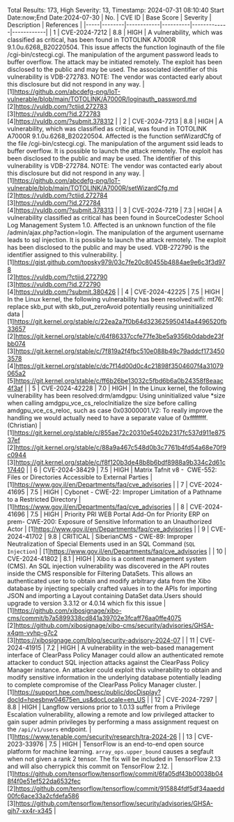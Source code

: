 Total Results: 173, High Severity: 13, Timestamp: 2024-07-31 08:10:40
Start Date:now;End Date:2024-07-30
| No. | CVE ID | Base Score | Severity | Description | References |
|-----|--------|------------|----------|-------------|------------|
| 1 | CVE-2024-7212 | 8.8  | HIGH | A vulnerability, which was classified as critical, has been found in TOTOLINK A7000R 9.1.0u.6268_B20220504. This issue affects the function loginauth of the file /cgi-bin/cstecgi.cgi. The manipulation of the argument password leads to buffer overflow. The attack may be initiated remotely. The exploit has been disclosed to the public and may be used. The associated identifier of this vulnerability is VDB-272783. NOTE: The vendor was contacted early about this disclosure but did not respond in any way. | [1]https://github.com/abcdefg-png/IoT-vulnerable/blob/main/TOTOLINK/A7000R/loginauth_password.md<br>[2]https://vuldb.com/?ctiid.272783<br>[3]https://vuldb.com/?id.272783<br>[4]https://vuldb.com/?submit.378312 |
| 2 | CVE-2024-7213 | 8.8  | HIGH | A vulnerability, which was classified as critical, was found in TOTOLINK A7000R 9.1.0u.6268_B20220504. Affected is the function setWizardCfg of the file /cgi-bin/cstecgi.cgi. The manipulation of the argument ssid leads to buffer overflow. It is possible to launch the attack remotely. The exploit has been disclosed to the public and may be used. The identifier of this vulnerability is VDB-272784. NOTE: The vendor was contacted early about this disclosure but did not respond in any way. | [1]https://github.com/abcdefg-png/IoT-vulnerable/blob/main/TOTOLINK/A7000R/setWizardCfg.md<br>[2]https://vuldb.com/?ctiid.272784<br>[3]https://vuldb.com/?id.272784<br>[4]https://vuldb.com/?submit.378313 |
| 3 | CVE-2024-7219 | 7.3  | HIGH | A vulnerability classified as critical has been found in SourceCodester School Log Management System 1.0. Affected is an unknown function of the file /admin/ajax.php?action=login. The manipulation of the argument username leads to sql injection. It is possible to launch the attack remotely. The exploit has been disclosed to the public and may be used. VDB-272790 is the identifier assigned to this vulnerability. | [1]https://gist.github.com/topsky979/03c7fe20c80455b4884ae9e6c3f3d978<br>[2]https://vuldb.com/?ctiid.272790<br>[3]https://vuldb.com/?id.272790<br>[4]https://vuldb.com/?submit.380426 |
| 4 | CVE-2024-42225 | 7.5  | HIGH | In the Linux kernel, the following vulnerability has been resolved:wifi: mt76: replace skb_put with skb_put_zeroAvoid potentially reusing uninitialized data | [1]https://git.kernel.org/stable/c/22ea2a7f0b64d323625950414a4496520fb33657<br>[2]https://git.kernel.org/stable/c/64f86337ccfe77fe3be5a9356b0dabde23fbb074<br>[3]https://git.kernel.org/stable/c/7f819a2f4fbc510e088b49c79addcf1734503578<br>[4]https://git.kernel.org/stable/c/dc7f14d00d0c4c21898f3504607f4a31079065a2<br>[5]https://git.kernel.org/stable/c/ff6b26be13032c5fbd6b6a0b24358f8eaac4f3af |
| 5 | CVE-2024-42228 | 7.0  | HIGH | In the Linux kernel, the following vulnerability has been resolved:drm/amdgpu: Using uninitialized value *size when calling amdgpu_vce_cs_relocInitialize the size before calling amdgpu_vce_cs_reloc, such as case 0x03000001.V2: To really improve the handling we would actually   need to have a separate value of 0xffffffff.(Christian) | [1]https://git.kernel.org/stable/c/855ae72c20310e5402b2317fc537d911e87537ef<br>[2]https://git.kernel.org/stable/c/88a9a467c548d0b3c7761b4fd54a68e70f9c0944<br>[3]https://git.kernel.org/stable/c/f8f120b3de48b8b6bdf8988a9b334c2d61c17440 |
| 6 | CVE-2024-38429 | 7.5  | HIGH | Matrix Tafnit v8 -  CWE-552: Files or Directories Accessible to External Parties | [1]https://www.gov.il/en/Departments/faq/cve_advisories |
| 7 | CVE-2024-41695 | 7.5  | HIGH | Cybonet - CWE-22: Improper Limitation of a Pathname to a Restricted Directory | [1]https://www.gov.il/en/Departments/faq/cve_advisories |
| 8 | CVE-2024-41696 | 7.5  | HIGH | Priority PRI WEB Portal Add-On for Priority ERP on prem- CWE-200: Exposure of Sensitive Information to an Unauthorized Actor | [1]https://www.gov.il/en/Departments/faq/cve_advisories |
| 9 | CVE-2024-41702 | 9.8  | CRITICAL | SiberianCMS - CWE-89: Improper Neutralization of Special Elements used in an SQL Command (`SQL Injection`) | [1]https://www.gov.il/en/Departments/faq/cve_advisories |
| 10 | CVE-2024-41802 | 8.1  | HIGH | Xibo is a content management system (CMS). An SQL injection vulnerability was discovered in the API routes inside the CMS responsible for Filtering DataSets. This allows an authenticated user to to obtain and modify arbitrary data from the Xibo database by injecting specially crafted values in to the APIs for importing JSON and importing a Layout containing DataSet data.Users should upgrade to version 3.3.12 or 4.0.14 which fix this issue | [1]https://github.com/xibosignage/xibo-cms/commit/b7a5899338cd841a39702e3fcaff76aa0ffe4075<br>[2]https://github.com/xibosignage/xibo-cms/security/advisories/GHSA-x4qm-vvhp-g7c2<br>[3]https://xibosignage.com/blog/security-advisory-2024-07 |
| 11 | CVE-2024-41915 | 7.2  | HIGH | A vulnerability in the web-based management interface of ClearPass Policy Manager could allow an authenticated remote attacker to conduct SQL injection attacks against the ClearPass Policy Manager instance. An attacker could exploit this vulnerability to obtain and modify sensitive information in the underlying database potentially leading to complete compromise of the ClearPass Policy Manager cluster. | [1]https://support.hpe.com/hpesc/public/docDisplay?docId=hpesbnw04675en_us&docLocale=en_US |
| 12 | CVE-2024-7297 | 8.8  | HIGH | Langflow versions prior to 1.0.13 suffer from a Privilege Escalation vulnerability, allowing a remote and low privileged attacker to gain super admin privileges by performing a mass assignment request on the `/api/v1/users` endpoint. | [1]https://www.tenable.com/security/research/tra-2024-26 |
| 13 | CVE-2023-33976 | 7.5  | HIGH | TensorFlow is an end-to-end open source platform for machine learning. `array_ops.upper_bound` causes a segfault when not given a rank 2 tensor. The fix will be included in TensorFlow 2.13 and will also cherrypick this commit on TensorFlow 2.12. | [1]https://github.com/tensorflow/tensorflow/commit/6fa05df43b00038b048f4f0e51ef522da6532fec<br>[2]https://github.com/tensorflow/tensorflow/commit/915884fdf5df34aaedd00fc6ace33a2cfdefa586<br>[3]https://github.com/tensorflow/tensorflow/security/advisories/GHSA-gjh7-xx4r-x345 |
